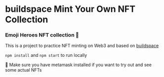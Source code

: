 # buildspace Mint Your Own NFT Collection

### **Emoji Heroes NFT collection 🦄**
This is a project to practice NFT minting on Web3 and based on  [buildspace](https://app.buildspace.so/courses/CO961ddb5f-f428-4608-9949-a9a2f461eb3f)

`npm install` and `npm start` to run locally

🦊 Make sure you have metamask installed if you want to try out and see some actual NFTs 
